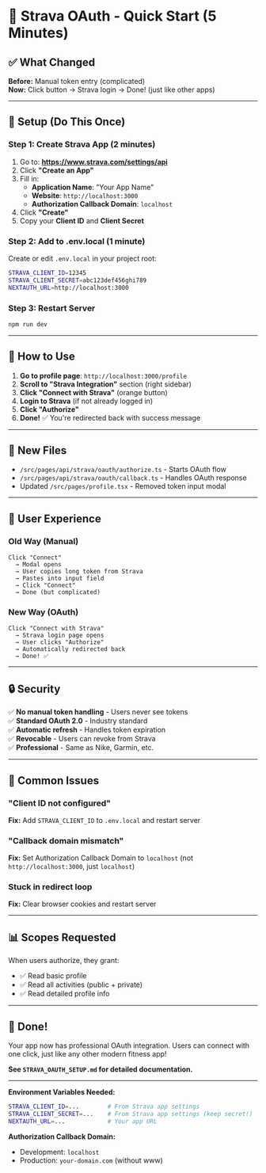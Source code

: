 # 🚀 Strava OAuth - Quick Start (5 Minutes)

## ✅ What Changed

**Before:** Manual token entry (complicated)  
**Now:** Click button → Strava login → Done! (just like other apps)

---

## 🔧 Setup (Do This Once)

### Step 1: Create Strava App (2 minutes)
1. Go to: **https://www.strava.com/settings/api**
2. Click **"Create an App"**
3. Fill in:
   - **Application Name**: "Your App Name"
   - **Website**: `http://localhost:3000`
   - **Authorization Callback Domain**: `localhost`
4. Click **"Create"**
5. Copy your **Client ID** and **Client Secret**

### Step 2: Add to .env.local (1 minute)
Create or edit `.env.local` in your project root:

```bash
STRAVA_CLIENT_ID=12345
STRAVA_CLIENT_SECRET=abc123def456ghi789
NEXTAUTH_URL=http://localhost:3000
```

### Step 3: Restart Server
```bash
npm run dev
```

---

## 🎯 How to Use

1. **Go to profile page**: `http://localhost:3000/profile`
2. **Scroll to "Strava Integration"** section (right sidebar)
3. **Click "Connect with Strava"** (orange button)
4. **Login to Strava** (if not already logged in)
5. **Click "Authorize"**
6. **Done!** ✅ You're redirected back with success message

---

## 📁 New Files

- `/src/pages/api/strava/oauth/authorize.ts` - Starts OAuth flow
- `/src/pages/api/strava/oauth/callback.ts` - Handles OAuth response
- Updated `/src/pages/profile.tsx` - Removed token input modal

---

## 🎨 User Experience

### Old Way (Manual)
```
Click "Connect" 
  → Modal opens
  → User copies long token from Strava
  → Pastes into input field
  → Click "Connect"
  → Done (but complicated)
```

### New Way (OAuth)
```
Click "Connect with Strava"
  → Strava login page opens
  → User clicks "Authorize"
  → Automatically redirected back
  → Done! ✅
```

---

## 🔒 Security

✅ **No manual token handling** - Users never see tokens  
✅ **Standard OAuth 2.0** - Industry standard  
✅ **Automatic refresh** - Handles token expiration  
✅ **Revocable** - Users can revoke from Strava  
✅ **Professional** - Same as Nike, Garmin, etc.

---

## 🚨 Common Issues

### "Client ID not configured"
**Fix:** Add `STRAVA_CLIENT_ID` to `.env.local` and restart server

### "Callback domain mismatch"
**Fix:** Set Authorization Callback Domain to `localhost` (not `http://localhost:3000`, just `localhost`)

### Stuck in redirect loop
**Fix:** Clear browser cookies and restart server

---

## 📊 Scopes Requested

When users authorize, they grant:
- ✅ Read basic profile
- ✅ Read all activities (public + private)
- ✅ Read detailed profile info

---

## 🎉 Done!

Your app now has professional OAuth integration. Users can connect with one click, just like any other modern fitness app!

**See `STRAVA_OAUTH_SETUP.md` for detailed documentation.**

---

**Environment Variables Needed:**
```bash
STRAVA_CLIENT_ID=...        # From Strava app settings
STRAVA_CLIENT_SECRET=...    # From Strava app settings (keep secret!)
NEXTAUTH_URL=...            # Your app URL
```

**Authorization Callback Domain:**
- Development: `localhost`
- Production: `your-domain.com` (without www)

